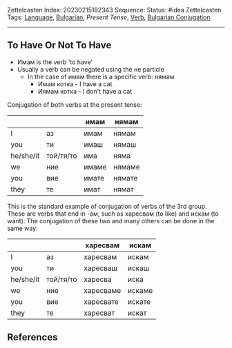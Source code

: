 Zettelcasten Index: 20230215182343
Sequence:
Status: #idea
Zettelcasten Tags:  [Language](Language.md), [Bulgarian](Bulgarian.md), *Present Tense*, [Verb](Verb.md), [Bulgarian Conjugation](Bulgarian%20Conjugation.md)

---

## To Have Or Not To Have

* Имам is the verb 'to have'
* Usually a verb can be negated using the не particle
  * In the case of имам there is a specific verb: нямам
    * Имам котка - I have a cat
    * Иямам котка - I don't have a cat

Conjugation of both verbs at the present tense:

|||имам|нямам|
|--|--|--------|----------|
|I|аз|имам|нямам|
|you|ти|имаш|нямаш|
|he/she/it|той/тя/то|има|няма|
|we|ние|имаме|нямаме|
|you|вие|имате|нямате|
|they|те|имат|нямат|

This is the standard example of conjugation of verbs of the 3rd group. These are verbs that end in -ам, such as харесвам (to like) and искам (to want). The conjugation of these two and many others  can be done in the same way:

|||харесвам|искам|
|--|--|----------------|----------|
|I|аз|харесвам|искам|
|you|ти|харесваш|искаш|
|he/she/it|той/тя/то|харесва|иска|
|we|ние|харесваме|искаме|
|you|вие|харесвате|искате|
|they|те|харесват|искат|

## References
